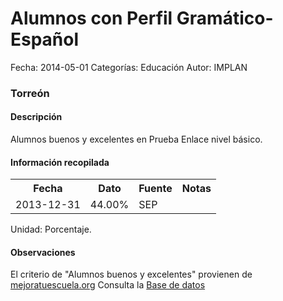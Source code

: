 Alumnos con Perfil Gramático-Español
=====

Fecha: 2014-05-01
Categorías: Educación
Autor: IMPLAN

### Torreón

#### Descripción

Alumnos buenos y excelentes en Prueba Enlace nivel básico.

#### Información recopilada

<table class="table table-hover table-bordered">
  <tr><th>Fecha</th><th>Dato</th><th>Fuente</th><th>Notas</th></tr>
  <tr><td>2013-12-31</td><td>44.00%</td><td>SEP</td><td></td></tr>
</table>

Unidad: Porcentaje.

#### Observaciones

El criterio de "Alumnos buenos y excelentes" provienen de [mejoratuescuela.org](http://www.mejoratuescuela.org)
Consulta la [Base de datos](http://www.enlace.sep.gob.mx/content/ba/pages/base_de_datos_completa_2013/)
